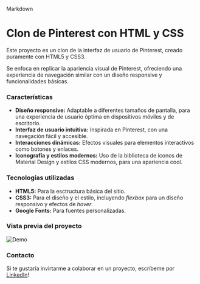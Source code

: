 Markdown
# Clon de Pinterest con HTML y CSS

Este proyecto es un clon de la interfaz de usuario de Pinterest, creado puramente con HTML5 y CSS3.

Se enfoca en replicar la apariencia visual de Pinterest, ofreciendo una experiencia de navegación similar con un diseño responsive y funcionalidades básicas.

### Características

* **Diseño responsive:** Adaptable a diferentes tamaños de pantalla, para una experiencia de usuario óptima en dispositivos móviles y de escritorio.
* **Interfaz de usuario intuitiva:** Inspirada en Pinterest, con una navegación fácil y accesible.
* **Interacciones dinámicas:** Efectos visuales para elementos interactivos como botones y enlaces. 
*  **Iconografía y estilos modernos:** Uso de la biblioteca de íconos de Material Design y estilos CSS modernos, para una apariencia cool.

### Tecnologías utilizadas
+ **HTML5:** Para la esctructura básica del sitio.
+ **CSS3:** Para el diseño y el estilo, incluyendo _flexbox_ para un diseño responsivo y efectos de _hover_.
+ **Google Fonts:** Para fuentes personalizadas.

### Vista previa del proyecto
![Demo](Imágenes/Pinterest_screen.jpeg)

### Contacto
Si te gustaría invirtarme a colaborar en un proyecto, escríbeme por [LinkedIn](www.linkedin.com/in/aslebarr94)!


